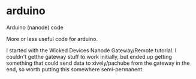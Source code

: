 arduino
=======

Arduino (nanode) code

More or less useful code for arduino.

I started with the Wicked Devices Nanode Gateway/Remote tutorial. I
couldn't getthe gateway stuff to work initially, but ended up getting
something that could send data to xively/pachube from the gateway in
the end, so worth putting this somewhere semi-permanent.

